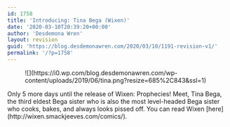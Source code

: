 ```yaml
---
id: 1758
title: 'Introducing: Tina Bega (Wixen)'
date: '2020-03-10T20:39:20+00:00'
author: 'Desdemona Wren'
layout: revision
guid: 'https://blog.desdemonawren.com/2020/03/10/1191-revision-v1/'
permalink: '/?p=1758'
---
```


<figure class="wp-block-image">![](https://i0.wp.com/blog.desdemonawren.com/wp-content/uploads/2019/06/tina.png?resize=685%2C843&ssl=1)</figure>Only 5 more days until the release of Wixen: Prophecies! Meet, Tina Bega, the third eldest Bega sister who is also the most level-headed Bega sister who cooks, bakes, and always looks pissed off. You can read Wixen [here](http://wixen.smackjeeves.com/comics/).